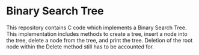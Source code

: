 # Binary Search Tree
This repository contains C code which implements a Binary Search Tree.  This implementation includes methods to create a tree, insert a node into the tree, delete a node from the tree, and print the tree.  Deletion of the root node within the Delete method still has to be accounted for.
